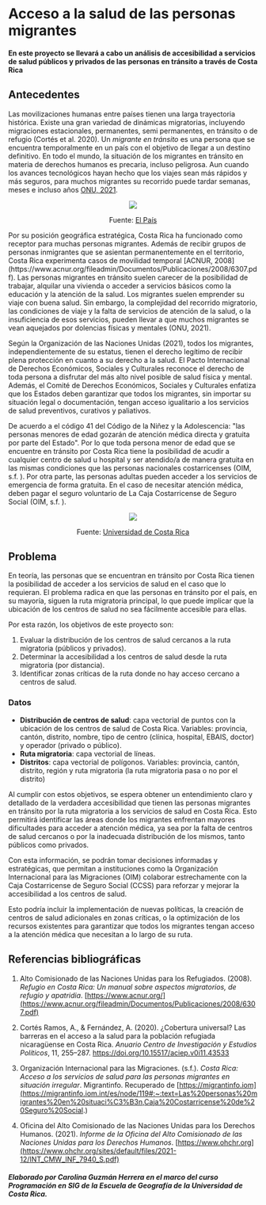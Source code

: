 # Acceso a la salud de las personas migrantes 
#### En este proyecto se llevará a cabo un análisis de accesibilidad a servicios de salud públicos y privados de las personas en tránsito a través de Costa Rica
## Antecedentes
Las movilizaciones humanas entre países tienen una larga trayectoria histórica. Existe una gran variedad de dinámicas migratorias, incluyendo migraciones estacionales, permanentes, semi permanentes, en tránsito o de refugio (Cortés et al. 2020). Un _migrante en tránsito_ es una persona que se encuentra temporalmente en un país con el objetivo de llegar a un destino definitivo. En todo el mundo, la situación de los migrantes en tránsito en materia de derechos humanos es precaria, incluso peligrosa. Aun cuando los avances tecnológicos hayan hecho que los viajes sean más rápidos y más seguros, para muchos migrantes su recorrido puede tardar semanas, meses e incluso años [ONU, 2021](https://www.ohchr.org/sites/default/files/2021-12/INT_CMW_INF_7940_S.pdf). 
<p align = "center">
    <img src = "https://www.elpais.cr/wp-content/uploads/2023/12/Migrantes-en-el-Darien-Panama-en-ruta-hacia-EEUU.-PL.jpeg">
</p>
<p align = "center"> Fuente:
    <a href="https://www.elpais.cr/2023/12/20/flujo-de-migrantes-por-costa-rica-crecio-en-121-por-ciento-en-2023/">El País</a>
</p>
Por su posición geográfica estratégica, Costa Rica ha funcionado como receptor para muchas personas migrantes. Además de recibir grupos de personas inmigrantes que se asientan permanentemente en el territorio, Costa Rica experimenta casos de movilidad temporal [ACNUR, 2008](https://www.acnur.org/fileadmin/Documentos/Publicaciones/2008/6307.pdf). Las personas migrantes en tránsito suelen carecer de la posibilidad de trabajar, alquilar una vivienda o acceder a servicios básicos como la educación y la atención de la salud. Los migrantes suelen emprender su viaje con buena salud. Sin embargo, la complejidad del recorrido migratorio, las condiciones de viaje y la falta de servicios de atención de la salud, o la insuficiencia de esos servicios, pueden llevar a que muchos migrantes se vean aquejados por dolencias físicas y mentales (ONU, 2021).

Según la Organización de las Naciones Unidas (2021), todos los migrantes, independientemente de su estatus, tienen el derecho legítimo de recibir plena protección en cuanto a su derecho a la salud. El Pacto Internacional de Derechos Económicos, Sociales y Culturales reconoce el derecho de toda persona a disfrutar del más alto nivel posible de salud física y mental. Además, el Comité de Derechos Económicos, Sociales y Culturales enfatiza que los Estados deben garantizar que todos los migrantes, sin importar su situación legal o documentación, tengan acceso igualitario a los servicios de salud preventivos, curativos y paliativos.

De acuerdo a el código 41 del Código de la Niñez y la Adolescencia: "las personas menores de edad gozarán de atención médica directa y gratuita por parte del Estado". Por lo que toda persona menor de edad que se encuentre en tránsito por Costa Rica tiene la posibilidad de acudir a cualquier centro de salud u hospital y ser atendido/a de manera gratuita en las mismas condiciones que las personas nacionales costarricenses (OIM, s.f. ). Por otra parte, las personas adultas pueden acceder a los servicios de emergencia de forma gratuita. En el caso de necesitar atención médica, deben pagar el seguro voluntario de La Caja Costarricense de Seguro Social (OIM, s.f. ).
<p align = "center">
    <img src = "https://www.ucr.ac.cr/medios/fotos/2015/foto-1-salud-ccss-aya-ucr56269650a4edd.jpg ">
</p>
<p align = "center"> Fuente:
    <a href="https://www.ucr.ac.cr/noticias/2015/10/21/sostenibilidad-de-ccss-y-aya-son-vitales-para-la-salud-en-costa-rica.html">Universidad de Costa Rica</a>
</p>

## Problema
En teoría, las personas que se encuentran en tránsito por Costa Rica tienen la posibilidad de acceder a los servicios de salud en el caso que lo requieran. El problema radica en que las personas en tránsito por el país, en su mayoría, siguen la ruta migratoria principal, lo que puede implicar que la ubicación de los centros de salud no sea fácilmente accesible para ellas.

Por esta razón, los objetivos de este proyecto son:
1.	Evaluar la distribución de los centros de salud cercanos a la ruta migratoria (públicos y privados). 
2.	Determinar la accesibilidad a los centros de salud desde la ruta migratoria (por distancia). 
3.	Identificar zonas críticas de la ruta donde no hay acceso cercano a centros de salud. 
### Datos
-	**Distribución de centros de salud**: capa vectorial de puntos con la ubicación de los centros de salud de Costa Rica. Variables: provincia, cantón, distrito, nombre, tipo de centro (clínica, hospital, EBAIS, doctor) y operador (privado o público). 
-	**Ruta migratoria**: capa vectorial de líneas. 
-	**Distritos**: capa vectorial de polígonos. Variables: provincia, cantón, distrito, región y ruta migratoria (la ruta migratoria pasa o no por el distrito)

Al cumplir con estos objetivos, se espera obtener un entendimiento claro y detallado de la verdadera accesibilidad que tienen las personas migrantes en tránsito por la ruta migratoria a los servicios de salud en Costa Rica. Esto permitirá identificar las áreas donde los migrantes enfrentan mayores dificultades para acceder a atención médica, ya sea por la falta de centros de salud cercanos o por la inadecuada distribución de los mismos, tanto públicos como privados.

Con esta información, se podrán tomar decisiones informadas y estratégicas, que permitan a instituciones como la Organización Internacional para las Migraciones (OIM) colaborar estrechamente con la Caja Costarricense de Seguro Social (CCSS) para reforzar y mejorar la accesibilidad a los centros de salud. 

Esto podría incluir la implementación de nuevas políticas, la creación de centros de salud adicionales en zonas críticas, o la optimización de los recursos existentes para garantizar que todos los migrantes tengan acceso a la atención médica que necesitan a lo largo de su ruta.

## Referencias bibliográficas
1.	Alto Comisionado de las Naciones Unidas para los Refugiados. (2008). _Refugio en Costa Rica: Un manual sobre aspectos migratorios, de refugio y apatridia_. [https://www.acnur.org/](https://www.acnur.org/fileadmin/Documentos/Publicaciones/2008/6307.pdf)
2.	Cortés Ramos, A., & Fernández, A. (2020). ¿Cobertura universal? Las barreras en el acceso a la salud para la población refugiada nicaragüense en Costa Rica. _Anuario Centro de Investigación y Estudios Políticos_, 11, 255–287. [https://doi.org/10.15517/aciep.v0i11.43533 ](https://doi.org/10.15517/aciep.v0i11.43533)

3.	Organización Internacional para las Migraciones. (s.f.). _Costa Rica: Acceso a los servicios de salud para las personas migrantes en situación irregular_. Migrantinfo. Recuperado de [https://migrantinfo.iom](https://migrantinfo.iom.int/es/node/119#:~:text=Las%20personas%20migrantes%20en%20situaci%C3%B3n,Caja%20Costarricense%20de%20Seguro%20Social.)
4.	Oficina del Alto Comisionado de las Naciones Unidas para los Derechos Humanos. (2021). _Informe de la Oficina del Alto Comisionado de las Naciones Unidas para los Derechos Humanos_. [https://www.ohchr.org](https://www.ohchr.org/sites/default/files/2021-12/INT_CMW_INF_7940_S.pdf)

##### Elaborado por Carolina Guzmán Herrera en el marco del curso Programación en SIG de la Escuela de Geografía de la Universidad de Costa Rica.